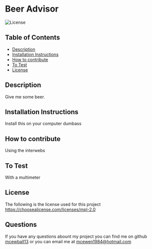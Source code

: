 # Beer Advisor
![License](https://img.shields.io/static/v1?label=license&message=mpl-2.0&color=success)

## Table of Contents
* [Description](#description)
* [Installation Instructions](#installation-instructions)
* [How to contribute](#how-to-contribute)
* [To Test](#to-test)
* [License](#license)


## Description

Give me some beer.

## Installation Instructions

Install this on your computer dumbass

## How to contribute

Using the interwebs

## To Test

With a multimeter

## License

The following is the license used for this project <br> https://choosealicense.com/licenses/mpl-2.0

## Questions

If you have any questions abount my project you can find me on github [mcewball13](https://github.com/mcewball13) or you can email me at mcewen1984@hotmail.com
